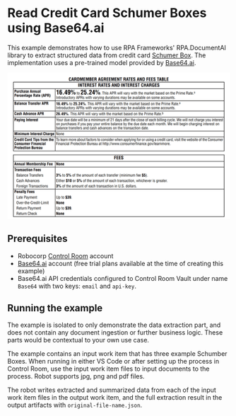 # Read Credit Card Schumer Boxes using Base64.ai

This example demonstrates how to use RPA Frameworks' RPA.DocumentAI library to extract structured data from credit card [Schumer Box](https://en.wikipedia.org/wiki/Schumer_box). The implementation uses a pre-trained model provided by [Base64.ai](https://base64.ai/).

![schumer example](https://github.com/robocorp/example-idp-schumerbox/blob/8ae1a6643c45bc784b6956c25448d7dcc22abbb3/devdata/work-items-in/default-examples/Schumer-Box-Example1.png)

## Prerequisites

- Robocorp [Control Room](https://cloud.robocorp.com/) account
- [Base64.ai](https://base64.ai/) account (free trial plans available at the time of creating this example)
- Base64.ai API credentials configured to Control Room Vault under name `Base64` with two keys: `email` and `api-key`.

## Running the example

The example is isolated to only demonstrate the data extraction part, and does not contain any document ingestion or further business logic. These parts would be contextual to your own use case.

The example contains an input work item that has three example Schumber Boxes. When running in either VS Code or after setting up the process in Control Room, use the input work item files to input documents to the process. Robot supports jpg, png and pdf files.

The robot writes extracted and summarized data from each of the input work item files in the output work item, and the full extraction result in the output artifacts with `original-file-name.json`.
